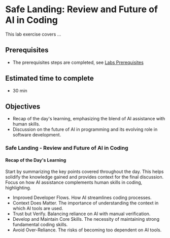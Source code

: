 # Safe Landing: Review and Future of AI in Coding 
This lab exercise covers ...

## Prerequisites
- The prerequisites steps are completed, see [Labs Prerequisites](https://github.com/XpiritBV/Copilot-Bootcamp#labs-prerequisites)

## Estimated time to complete
- 30 min

## Objectives
- Recap of the day's learning, emphasizing the blend of AI assistance with human skills.
- Discussion on the future of AI in programming and its evolving role in software development.

### Safe Landing - Review and Future of AI in Coding
#### Recap of the Day's Learning
Start by summarizing the key points covered throughout the day. This helps solidify the knowledge gained and provides context for the final discussion. Focus on how AI assistance complements human skills in coding, highlighting.
- Improved Developer Flows. How AI streamlines coding processes.
- Context Does Matter. The importance of understanding the context in which AI tools are used.
- Trust but Verify. Balancing reliance on AI with manual verification.
- Develop and Maintain Core Skills. The necessity of maintaining strong fundamental coding skills.
- Avoid Over-Reliance. The risks of becoming too dependent on AI tools.







